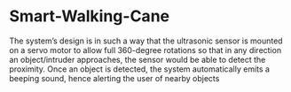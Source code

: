 # Smart-Walking-Cane
The system’s design is in such a way that the ultrasonic sensor is mounted on a servo motor to allow full 360-degree rotations so that in any direction an object/intruder approaches, the sensor would be able to detect the proximity. Once an object is detected, the system automatically emits a beeping sound, hence alerting the user of nearby objects
